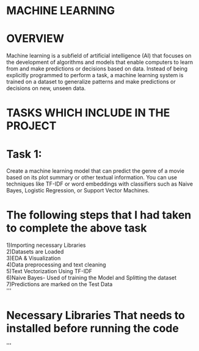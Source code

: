 # MACHINE LEARNING
# OVERVIEW
Machine learning is a subfield of artificial intelligence (AI) that focuses on the development of algorithms and models that enable computers to learn from and make predictions or decisions based on data. Instead of being explicitly programmed to perform a task, a machine learning system is trained on a dataset to generalize patterns and make predictions or decisions on new, unseen data.
# TASKS WHICH INCLUDE IN THE PROJECT
# Task 1:
Create a machine learning model that can predict the genre of a movie based on its plot summary or other textual information. You can use techniques like TF-IDF or word embeddings with classifiers such as Naive Bayes, Logistic Regression, or Support Vector Machines.
# The following steps that I had taken to complete the above task 
1)Importing necessary Libraries<br>
2)Datasets are Loaded<br>
3)EDA & Visualization<br>
4)Data preprocessing and text cleaning<br>
5)Text Vectorization Using TF-IDF<br>
6)Naive Bayes- Used of training the Model and Splitting the dataset<br>
7)Predictions are marked on the Test Data<br>
'''
# Necessary Libraries That needs to installed before running the code
'''

